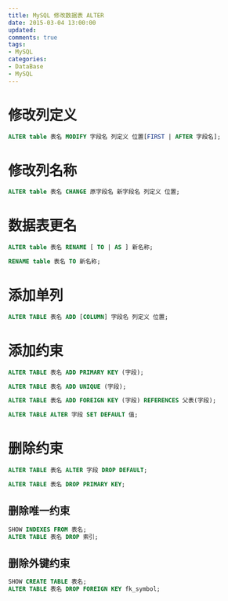 ```yaml
---
title: MySQL 修改数据表 ALTER
date: 2015-03-04 13:00:00
updated:
comments: true
tags:
- MySQL
categories:
- DataBase
- MySQL
---
```


# 修改列定义

```sql
ALTER table 表名 MODIFY 字段名 列定义 位置[FIRST | AFTER 字段名];
```

<!--more-->

# 修改列名称

```sql
ALTER table 表名 CHANGE 原字段名 新字段名 列定义 位置;
```

# 数据表更名

```sql
ALTER table 表名 RENAME [ TO | AS ] 新名称;
```

```sql
RENAME table 表名 TO 新名称;
```

# 添加单列

```sql
ALTER TABLE 表名 ADD [COLUMN] 字段名 列定义 位置;
```

# 添加约束

```sql
ALTER TABLE 表名 ADD PRIMARY KEY (字段);
```

```sql
ALTER TABLE 表名 ADD UNIQUE (字段);
```

```sql
ALTER TABLE 表名 ADD FOREIGN KEY (字段) REFERENCES 父表(字段);
```

```sql
ALTER TABLE ALTER 字段 SET DEFAULT 值;
```

# 删除约束

```sql
ALTER TABLE 表名 ALTER 字段 DROP DEFAULT;
```

```sql
ALTER TABLE 表名 DROP PRIMARY KEY;
```

## 删除唯一约束

```sql
SHOW INDEXES FROM 表名;
ALTER TABLE 表名 DROP 索引;
```

## 删除外键约束

```sql
SHOW CREATE TABLE 表名;
ALTER TABLE 表名 DROP FOREIGN KEY fk_symbol;
```
